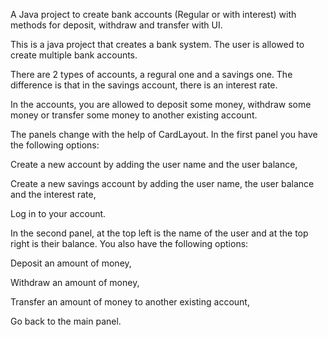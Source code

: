 A Java project to create bank accounts (Regular or with interest) with methods for deposit, withdraw and transfer with UI.

This is a java project that creates a bank system. The user is allowed to create multiple bank accounts.

There are 2 types of accounts, a regural one and a savings one. The difference is that in the savings account, there is an interest rate.

In the accounts, you are allowed to deposit some money, withdraw some money or transfer some money to another existing account.

The panels change with the help of CardLayout. In the first panel you have the following options:

Create a new account by adding the user name and the user balance,

Create a new savings account by adding the user name, the user balance and the interest rate,

Log in to your account.

In the second panel, at the top left is the name of the user and at the top right is their balance. You also have the following options:

Deposit an amount of money,

Withdraw an amount of money,

Transfer an amount of money to another existing account,

Go back to the main panel.
